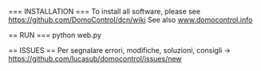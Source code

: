 === INSTALLATION ===
To install all software, please see https://github.com/DomoControl/dcn/wiki
See also www.domocontrol.info

== RUN ===
python web.py

== ISSUES ==
Per segnalare errori, modifiche, soluzioni, consigli -> https://github.com/lucasub/domocontrol/issues/new



